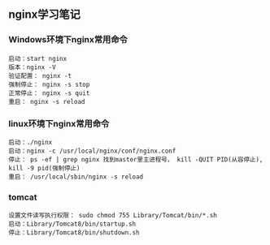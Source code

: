 ## nginx学习笔记

### Windows环境下nginx常用命令
   ```
   启动：start nginx
   版本：nginx -V
   验证配置： nginx -t
   强制停止： nginx -s stop
   正常停止： nginx -s quit
   重启： nginx -s reload
   ```

### linux环境下nginx常用命令
   ```
   启动：./nginx
   启动：nginx -c /usr/local/nginx/conf/nginx.conf
   停止： ps -ef | grep nginx 找到master里主进程号， kill -QUIT PID(从容停止), kill -9 pid(强制停止)
   重启： /usr/local/sbin/nginx -s reload
   ```

### tomcat
   ```
   设置文件读写执行权限： sudo chmod 755 Library/Tomcat/bin/*.sh
   启动：Library/Tomcat8/bin/startup.sh
   停止：Library/Tomcat8/bin/shutdown.sh
   ```